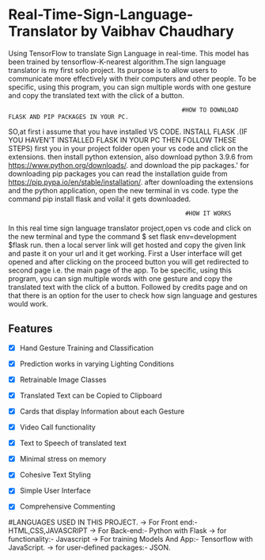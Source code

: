 # Real-Time-Sign-Language-Translator by Vaibhav Chaudhary
Using TensorFlow to translate Sign Language in real-time. 
This model has been trained by tensorflow-K-nearest algorithm.The sign language translator is my first solo project.
Its purpose is to allow users to communicate more effectively with their computers and other people. 
To be specific, using this program, you can sign multiple words with one gesture and copy the translated text with the click of a button.


                                                     #HOW TO DOWNLOAD FLASK AND PIP PACKAGES IN YOUR PC.
SO,at first i assume that you have installed VS CODE.
INSTALL FLASK .(IF YOU HAVEN'T INSTALLED FLASK IN YOUR PC THEN FOLLOW THESE STEPS)
first you in your project folder open your vs code and click on the extensions.
then install python extension, also download python 3.9.6 from https://www.python.org/downloads/. and download the pip packages.'
for downloading pip packages you can read the installation guide from https://pip.pypa.io/en/stable/installation/.
after downloading the extensions and the python application, open the new terminal in vs code.
type the command pip install flask and voila! it gets downloaded.
 
                                                      #HOW IT WORKS
 In this real time sign language translator project,open vs code and click on the new terminal and type the command 
 $ set flask env=development
 $flask run.
 then a local server link will get hosted and copy the given link and paste it on your url and it get working.
 First a User interface will get opened and after clicking on the proceed button you will get redirected to second page i.e. the main page of the app.
 To be specific, using this program, you can sign multiple words with one gesture and copy the translated text with the click of a button. 
 Followed by credits page and on that there is an option for the user to check how sign language and gestures would work.
 
 
 
 ## Features
- [x] Hand Gesture Training and Classification
- [x] Prediction works in varying Lighting Conditions
- [x] Retrainable Image Classes
- [x] Translated Text can be Copied to Clipboard
- [x] Cards that display Information about each Gesture
- [x] Video Call functionality
- [x] Text to Speech of translated text
- [x] Minimal stress on memory
- [x] Cohesive Text Styling
- [x] Simple User Interface
- [x] Comprehensive Commenting



#LANGUAGES USED IN THIS PROJECT.
-> For Front end:- HTML,CSS,JAVASCRIPT
-> For Back-end:- Python with Flask
-> for functionality:- Javascript 
-> For training Models And App:- Tensorflow with JavaScript.
-> for user-defined packages:- JSON. 
 
